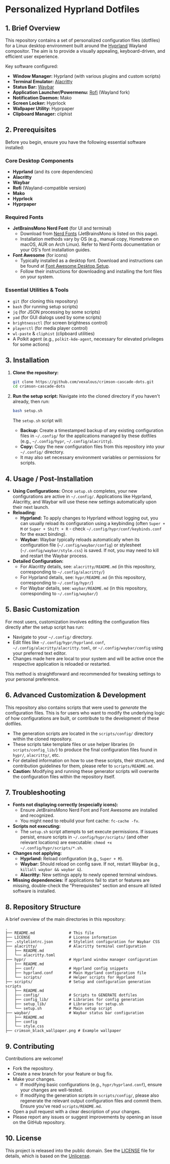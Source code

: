 # Personalized Hyprland Dotfiles

## 1. Brief Overview

This repository contains a set of personalized configuration files (dotfiles) for a Linux desktop environment built around the [Hyprland](https://hyprland.org/) Wayland compositor. The aim is to provide a visually appealing, keyboard-driven, and efficient user experience.

Key software configured:

*   **Window Manager:** Hyprland (with various plugins and custom scripts)
*   **Terminal Emulator:** [Alacritty](https://alacritty.org/)
*   **Status Bar:** [Waybar](https://github.com/Alexays/Waybar)
*   **Application Launcher/Powermenu:** [Rofi](https://github.com/Alexays/rofi) (Wayland fork)
*   **Notification Daemon:** Mako
*   **Screen Locker:** Hyprlock
*   **Wallpaper Utility:** Hyprpaper
*   **Clipboard Manager:** cliphist

## 2. Prerequisites

Before you begin, ensure you have the following essential software installed:

### Core Desktop Components
*   **Hyprland** (and its core dependencies)
*   **Alacritty**
*   **Waybar**
*   **Rofi** (Wayland-compatible version)
*   **Mako**
*   **Hyprlock**
*   **Hyprpaper**

### Required Fonts
*   **JetBrainsMono Nerd Font** (for UI and terminal)
    *   Download from [Nerd Fonts](https://www.nerdfonts.com/font-downloads) (JetBrainsMono is listed on this page).
    *   Installation methods vary by OS (e.g., manual copy, Homebrew on macOS, AUR on Arch Linux). Refer to Nerd Fonts documentation or your OS's font installation guides.
*   **Font Awesome** (for icons)
    *   Typically installed as a desktop font. Download and instructions can be found at [Font Awesome Desktop Setup](https://fontawesome.com/docs/desktop/setup/get-started).
    *   Follow their instructions for downloading and installing the font files on your system.

### Essential Utilities & Tools
*   `git` (for cloning this repository)
*   `bash` (for running setup scripts)
*   `jq` (for JSON processing by some scripts)
*   `yad` (for GUI dialogs used by some scripts)
*   `brightnessctl` (for screen brightness control)
*   `playerctl` (for media player control)
*   `wl-paste` & `cliphist` (clipboard utilities)
*   A Polkit agent (e.g., `polkit-kde-agent`, necessary for elevated privileges for some actions)

## 3. Installation

1.  **Clone the repository:**
    ```bash
    git clone https://github.com/vexalous/crimson-cascade-dots.git
    cd crimson-cascade-dots
    ```

2.  **Run the setup script:**
    Navigate into the cloned directory if you haven't already, then run:
    ```bash
    bash setup.sh
    ```
    The `setup.sh` script will:
      * **Backup:** Create a timestamped backup of any existing configuration files in `~/.config/` for the applications managed by these dotfiles (e.g., `~/.config/hypr`, `~/.config/alacritty`).
      * **Copy:** Copy the new configuration files from this repository into your `~/.config/` directory.
      * It may also set necessary environment variables or permissions for scripts.

## 4. Usage / Post-Installation

*   **Using Configurations:** Once `setup.sh` completes, your new configurations are active in `~/.config/`. Applications like Hyprland, Alacritty, and Waybar will use these new settings automatically upon their next launch.
*   **Reloading:**
      * **Hyprland:** To apply changes to Hyprland without logging out, you can usually reload its configuration using a keybinding (often `Super + M` or `Super + Shift + R` - check `~/.config/hypr/conf/keybinds.conf` for the exact binding).
      * **Waybar:** Waybar typically reloads automatically when its configuration file (`~/.config/waybar/config`) or stylesheet (`~/.config/waybar/style.css`) is saved. If not, you may need to kill and restart the Waybar process.
*   **Detailed Configuration:**
      * For Alacritty details, see: `alacritty/README.md` (in this repository, corresponding to `~/.config/alacritty/`)
      * For Hyprland details, see: `hypr/README.md` (in this repository, corresponding to `~/.config/hypr/`)
      * For Waybar details, see: `waybar/README.md` (in this repository, corresponding to `~/.config/waybar/`)

## 5. Basic Customization

For most users, customization involves editing the configuration files directly after the setup script has run:

*   Navigate to your `~/.config/` directory.
*   Edit files like `~/.config/hypr/hyprland.conf`, `~/.config/alacritty/alacritty.toml`, or `~/.config/waybar/config` using your preferred text editor.
*   Changes made here are local to your system and will be active once the respective application is reloaded or restarted.

This method is straightforward and recommended for tweaking settings to your personal preference.

## 6. Advanced Customization & Development

This repository also contains scripts that were used to *generate* the configuration files. This is for users who want to modify the underlying logic of how configurations are built, or contribute to the development of these dotfiles.

*   The generation scripts are located in the `scripts/config/` directory within the cloned repository.
*   These scripts take template files or use helper libraries (in `scripts/config_lib/`) to produce the final configuration files found in `hypr/`, `alacritty/`, etc.
*   For detailed information on how to use these scripts, their structure, and contribution guidelines for them, please refer to `scripts/README.md`.
*   **Caution:** Modifying and running these generator scripts will overwrite the configuration files within the repository itself.

## 7. Troubleshooting

*   **Fonts not displaying correctly (especially icons):**
      * Ensure JetBrainsMono Nerd Font and Font Awesome are installed and recognized.
      * You might need to rebuild your font cache: `fc-cache -fv`.
*   **Scripts not executing:**
      * The `setup.sh` script attempts to set execute permissions. If issues persist, ensure scripts in `~/.config/hypr/scripts/` (and other relevant locations) are executable: `chmod +x ~/.config/hypr/scripts/*.sh`.
*   **Changes not applying:**
      * **Hyprland:** Reload configuration (e.g., `Super + M`).
      * **Waybar:** Should reload on config save. If not, restart Waybar (e.g., `killall waybar && waybar &`).
      * **Alacritty:** New settings apply to newly opened terminal windows.
*   **Missing dependencies:** If applications fail to start or features are missing, double-check the "Prerequisites" section and ensure all listed software is installed.

## 8. Repository Structure

A brief overview of the main directories in this repository:

```text
.
├── README.md               # This file
├── LICENSE                 # License information
├── .stylelintrc.json       # Stylelint configuration for Waybar CSS
├── alacritty/              # Alacritty terminal configuration
│   ├── README.md
│   └── alacritty.toml
├── hypr/                   # Hyprland window manager configuration
│   ├── README.md
│   ├── conf/               # Hyprland config snippets
│   ├── hyprland.conf       # Main Hyprland configuration file
│   └── scripts/            # Helper scripts for Hyprland
├── scripts/                # Setup and configuration generation scripts
│   ├── README.md
│   ├── config/             # Scripts to GENERATE dotfiles
│   ├── config_lib/         # Libraries for config generation
│   ├── setup_lib/          # Libraries for setup.sh
│   └── setup.sh            # Main setup script
├── waybar/                 # Waybar status bar configuration
│   ├── README.md
│   ├── config
│   └── style.css
├── crimson_black_wallpaper.png # Example wallpaper
```

## 9. Contributing

Contributions are welcome!

*   Fork the repository.
*   Create a new branch for your feature or bug fix.
*   Make your changes.
      * If modifying basic configurations (e.g., `hypr/hyprland.conf`), ensure your changes are well-tested.
      * If modifying the generation scripts in `scripts/config/`, please also regenerate the relevant output configuration files and commit them. Ensure you've read `scripts/README.md`.
*   Open a pull request with a clear description of your changes.
*   Please report any issues or suggest improvements by opening an issue on the GitHub repository.

## 10. License

This project is released into the public domain. See the [LICENSE](LICENSE) file for details, which is based on the [Unlicense](https://unlicense.org).
